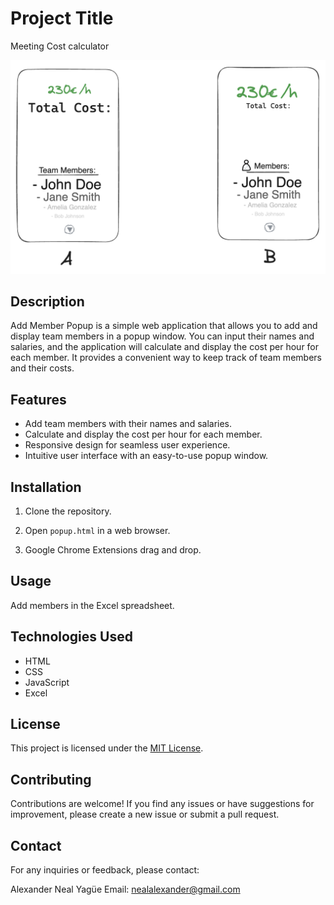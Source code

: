 # Project Title

Meeting Cost calculator

![My image](meetingApp%20sketches.png)








## Description

Add Member Popup is a simple web application that allows you to add and display team members in a popup window. You can input their names and salaries, and the application will calculate and display the cost per hour for each member. It provides a convenient way to keep track of team members and their costs.

## Features

- Add team members with their names and salaries.
- Calculate and display the cost per hour for each member.
- Responsive design for seamless user experience.
- Intuitive user interface with an easy-to-use popup window.

## Installation

1. Clone the repository.
2. Open `popup.html` in a web browser.

3. Google Chrome Extensions drag and drop.

## Usage

Add members in the Excel spreadsheet.

## Technologies Used

- HTML
- CSS
- JavaScript
- Excel

## License

This project is licensed under the [MIT License](LICENSE).

## Contributing

Contributions are welcome! If you find any issues or have suggestions for improvement, please create a new issue or submit a pull request.


## Contact

For any inquiries or feedback, please contact:

Alexander Neal Yagüe
Email: nealalexander@gmail.com

